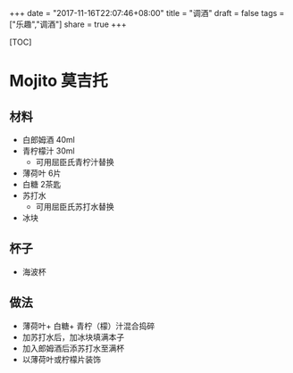 +++
date = "2017-11-16T22:07:46+08:00"
title = "调酒"
draft = false
tags = ["乐趣","调酒"]
share = true
+++


[TOC]

# Mojito 莫吉托
## 材料
- 白郎姆酒     40ml
- 青柠檬汁     30ml
     - 可用屈臣氏青柠汁替换
- 薄荷叶     6片
- 白糖        2茶匙
- 苏打水
     - 可用屈臣氏苏打水替换
- 冰块

## 杯子
- 海波杯

## 做法
- 薄荷叶+ 白糖+ 青柠（檬）汁混合捣碎
- 加苏打水后，加冰块填满本子
- 加入郎姆酒后添苏打水至满杯
- 以薄荷叶或柠檬片装饰
